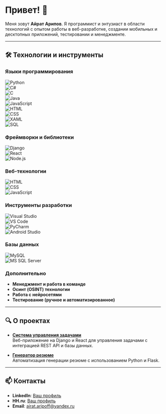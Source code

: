 # Привет! 👋  
Меня зовут **Айрат Арипов**. Я программист и энтузиаст в области технологий с опытом работы в веб-разработке, создании мобильных и десктопных приложений, тестировании и менеджменте.  

---

## 🛠️ Технологии и инструменты  

### Языки программирования  
![Python](https://img.shields.io/badge/-Python-3776AB?style=flat-square&logo=python&logoColor=white)  
![C#](https://img.shields.io/badge/-C%23-239120?style=flat-square&logo=csharp&logoColor=white)  
![C](https://img.shields.io/badge/-C-A8B9CC?style=flat-square&logo=c&logoColor=black)  
![Java](https://img.shields.io/badge/-Java-007396?style=flat-square&logo=java&logoColor=white)  
![JavaScript](https://img.shields.io/badge/-JavaScript-F7DF1E?style=flat-square&logo=javascript&logoColor=black)  
![HTML](https://img.shields.io/badge/-HTML-E34F26?style=flat-square&logo=html5&logoColor=white)  
![CSS](https://img.shields.io/badge/-CSS-1572B6?style=flat-square&logo=css3&logoColor=white)  
![XAML](https://img.shields.io/badge/-XAML-0C54C2?style=flat-square&logo=windows&logoColor=white)  
![SQL](https://img.shields.io/badge/-SQL-CC2927?style=flat-square&logo=microsoftsqlserver&logoColor=white)  

### Фреймворки и библиотеки  
![Django](https://img.shields.io/badge/-Django-092E20?style=flat-square&logo=django&logoColor=white)  
![React](https://img.shields.io/badge/-React-61DAFB?style=flat-square&logo=react&logoColor=black)  
![Node.js](https://img.shields.io/badge/-Node.js-339933?style=flat-square&logo=nodedotjs&logoColor=white)  

### Веб-технологии  
![HTML](https://img.shields.io/badge/-HTML-E34F26?style=flat-square&logo=html5&logoColor=white)  
![CSS](https://img.shields.io/badge/-CSS-1572B6?style=flat-square&logo=css3&logoColor=white)  
![JavaScript](https://img.shields.io/badge/-JavaScript-F7DF1E?style=flat-square&logo=javascript&logoColor=black)  

### Инструменты разработки  
![Visual Studio](https://img.shields.io/badge/-Visual%20Studio-5C2D91?style=flat-square&logo=visualstudio&logoColor=white)  
![VS Code](https://img.shields.io/badge/-VS%20Code-007ACC?style=flat-square&logo=visualstudiocode&logoColor=white)  
![PyCharm](https://img.shields.io/badge/-PyCharm-000000?style=flat-square&logo=pycharm&logoColor=white)  
![Android Studio](https://img.shields.io/badge/-Android%20Studio-3DDC84?style=flat-square&logo=androidstudio&logoColor=white)  

### Базы данных  
![MySQL](https://img.shields.io/badge/-MySQL-4479A1?style=flat-square&logo=mysql&logoColor=white)  
![MS SQL Server](https://img.shields.io/badge/-MS%20SQL%20Server-CC2927?style=flat-square&logo=microsoftsqlserver&logoColor=white)  

### Дополнительно  
- **Менеджмент и работа в команде**  
- **Осинт (OSINT) технологии**  
- **Работа с нейросетями**  
- **Тестирование (ручное и автоматизированное)**  

---

## 🔍 О проектах  
- **[Система управления задачами](https://github.com/ваш-проект)**  
  Веб-приложение на Django и React для управления задачами с интеграцией REST API и базы данных.  

- **[Генератор резюме](https://github.com/ваш-проект)**  
  Автоматизация генерации резюме с использованием Python и Flask.  

---

## 📫 Контакты  
- **LinkedIn**: [Ваш профиль](https://linkedin.com/in/ваш-профиль)  
- **HH.ru**: [Ваш профиль](https://hh.ru/resume/)  
- **Email**: airat.aripoff@yandex.ru  
